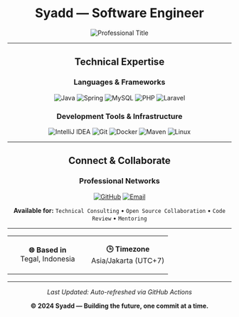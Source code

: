 <div align="center">

# Syadd — Software Engineer

<img src="https://readme-typing-svg.herokuapp.com?font=JetBrains+Mono&size=18&duration=3000&pause=1000&color=6366F1&center=true&vCenter=true&width=500&lines=Software+Engineer;Java+Specialist;Open+Source+Contributor;System+Architect" alt="Professional Title" />

---

## Technical Expertise

<div align="center">

### **Languages & Frameworks**
![Java](https://img.shields.io/badge/Java-Expert-ED8B00?style=flat&logo=openjdk&logoColor=white)
![Spring](https://img.shields.io/badge/Spring-Advanced-6DB33F?style=flat&logo=spring&logoColor=white)
![MySQL](https://img.shields.io/badge/MySQL-Proficient-4479A1?style=flat&logo=mysql&logoColor=white)
![PHP](https://img.shields.io/badge/PHP-Experienced-777BB4?style=flat&logo=php&logoColor=white)
![Laravel](https://img.shields.io/badge/Laravel-Advanced-FF2D20?style=flat&logo=laravel&logoColor=white)

### **Development Tools & Infrastructure**
![IntelliJ IDEA](https://img.shields.io/badge/IntelliJ_IDEA-000000?style=flat&logo=intellij-idea&logoColor=white)
![Git](https://img.shields.io/badge/Git-F05032?style=flat&logo=git&logoColor=white)
![Docker](https://img.shields.io/badge/Docker-2496ED?style=flat&logo=docker&logoColor=white)
![Maven](https://img.shields.io/badge/Apache_Maven-C71A36?style=flat&logo=apache-maven&logoColor=white)
![Linux](https://img.shields.io/badge/Linux-FCC624?style=flat&logo=linux&logoColor=black)

</div>

---

## Connect & Collaborate

<div align="center">

### **Professional Networks**

[![GitHub](https://img.shields.io/badge/GitHub-181717?style=for-the-badge&logo=github&logoColor=white)](https://github.com/Syaaddd)
[![Email](https://img.shields.io/badge/Email-EA4335?style=for-the-badge&logo=gmail&logoColor=white)](mailto:strxshopxlb@gmail.com)

**Available for:** `Technical Consulting` • `Open Source Collaboration` • `Code Review` • `Mentoring`

---

<table>
<tr>
<td align="center" width="50%">

**🌐 Based in**  
Tegal, Indonesia

</td>
<td align="center" width="50%">

**🕒 Timezone**  
Asia/Jakarta (UTC+7)

</td>
</tr>
</table>

---

*Last Updated: Auto-refreshed via GitHub Actions*

**© 2024 Syadd — Building the future, one commit at a time.**

</div>
